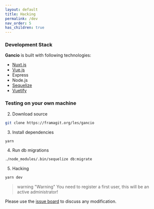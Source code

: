 ```yaml
---
layout: default
title: Hacking
permalink: /dev
nav_order: 5
has_children: true
---
```


### Development Stack

**Gancio** is built with following technologies:

- [Nuxt.js](https://nuxtjs.org/)
- [Vue.js](https://vuejs.org/)
- Express
- Node.js
- [Sequelize](https://sequelize.org/)
- [Vuetify](vuetifyjs.com/)

### Testing on your own machine

2. Download source
```bash
git clone https://framagit.org/les/gancio
```

3. Install dependencies
```bash
yarn
```

4. Run db migrations
```bash
./node_modules/.bin/sequelize db:migrate
```

5. Hacking
```bash
yarn dev
```

> warning "Warning"
> You need to register a first user, this will be an active administrator!

Please use the [issue board](https://framagit.org/les/gancio/-/boards) to discuss any modification.
